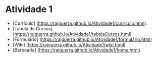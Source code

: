 # Atividade 1

- [Currículo] (https://rajguerra.github.io/Atividade1/curriculo.html).
- [Tabela de Cursos] (https://rajguerra.github.io/Atividade1/tabelaCursos.html)
- [Formulário] (https://rajguerra.github.io/Atividade1/formulário.html)
- [Wiki] (https://rajguerra.github.io/Atividade1/wiki.html)
- [Barbearia] (https://rajguerra.github.io/Atividade1/home.html)
